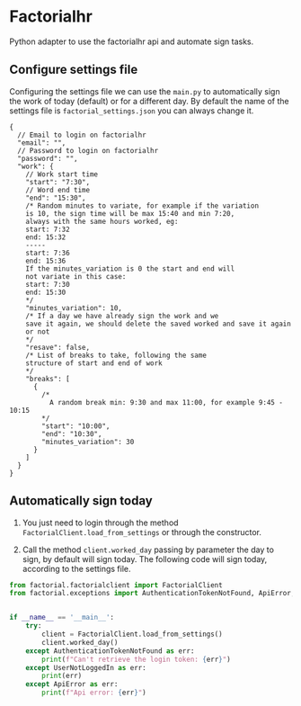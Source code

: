 # Factorialhr
Python adapter to use the factorialhr api and automate
sign tasks.

## Configure settings file
Configuring the settings file we can use the `main.py`
to automatically sign the work of today (default) 
or for a different day.
By default the name of the settings file is
`factorial_settings.json` you can always change it.
```json5
{
  // Email to login on factorialhr
  "email": "",
  // Password to login on factorialhr
  "password": "",
  "work": {
    // Work start time
    "start": "7:30",
    // Word end time
    "end": "15:30",
    /* Random minutes to variate, for example if the variation
    is 10, the sign time will be max 15:40 and min 7:20,
    always with the same hours worked, eg:
    start: 7:32
    end: 15:32
    -----
    start: 7:36
    end: 15:36
    If the minutes_variation is 0 the start and end will
    not variate in this case:
    start: 7:30
    end: 15:30
    */
    "minutes_variation": 10,
    /* If a day we have already sign the work and we
    save it again, we should delete the saved worked and save it again
    or not
    */
    "resave": false,
    /* List of breaks to take, following the same
    structure of start and end of work
    */
    "breaks": [
      {
        /*
          A random break min: 9:30 and max 11:00, for example 9:45 - 10:15
        */
        "start": "10:00",
        "end": "10:30",
        "minutes_variation": 30
      }
    ]
  }
}
```

## Automatically sign today
1. You just need to login through the method
`FactorialClient.load_from_settings` or through the
constructor.

2. Call the method `client.worked_day` passing by
parameter the day to sign, by default will sign today. The
following code will sign today, according to the
settings file.

```python
from factorial.factorialclient import FactorialClient
from factorial.exceptions import AuthenticationTokenNotFound, ApiError, UserNotLoggedIn


if __name__ == '__main__':
    try:
        client = FactorialClient.load_from_settings()
        client.worked_day()
    except AuthenticationTokenNotFound as err:
        print(f"Can't retrieve the login token: {err}")
    except UserNotLoggedIn as err:
        print(err)
    except ApiError as err:
        print(f"Api error: {err}")
```
